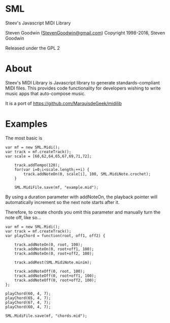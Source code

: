 # SML
Steev's Javascript MIDI Library

Steven Goodwin (StevenGoodwin@gmail.com)
Copyright 1998-2016, Steven Goodwin

Released under the GPL 2


# About

Steev's MIDI Library is Javascript library to generate standards-compliant MIDI files. This 
provides code functionality for developers wishing to write music apps that auto-compose music.

It is a port of https://github.com/MarquisdeGeek/midilib

# Examples

The most basic is

```
var mf = new SML.Midi();
var track = mf.createTrack();
var scale = [60,62,64,65,67,69,71,72];

	track.addTempo(120);
	for(var i=0;i<scale.length;++i) {
		track.addNoteOn(0, scale[i], 100, SML.MidiNote.crochet);	
	}

	SML.MidiFile.save(mf, "example.mid");
```
By using a duration parameter with addNoteOn, the playback pointer will automatically increment so
the next note starts after it.

Therefore, to create chords you omit this parameter and manually turn the note off, like so...

```
var mf = new SML.Midi();
var track = mf.createTrack();
var playChord = function(root, off1, off2) {

	track.addNoteOn(0, root, 100);
	track.addNoteOn(0, root+off1, 100);
	track.addNoteOn(0, root+off2, 100);

	track.addRest(SML.MidiNote.minim);

	track.addNoteOff(0, root, 100);
	track.addNoteOff(0, root+off1, 100);
	track.addNoteOff(0, root+off2, 100);
};

playChord(60, 4, 7);
playChord(65, 4, 7);
playChord(67, 4, 7);
playChord(60, 4, 7);

SML.MidiFile.save(mf, "chords.mid");
```

